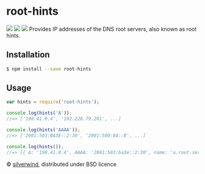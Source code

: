 # root-hints
[![](https://img.shields.io/npm/v/root-hints.svg?style=flat)](https://www.npmjs.org/package/root-hints) [![](https://img.shields.io/npm/dm/root-hints.svg)](https://www.npmjs.org/package/root-hints) [![](https://api.travis-ci.org/silverwind/root-hints.svg?style=flat)](https://travis-ci.org/silverwind/root-hints)
Provides IP addresses of the DNS root servers, also known as root hints.

## Installation

```sh
$ npm install --save root-hints
```

## Usage

```js
var hints = require('root-hints');

console.log(hints('A'));
//=> ['198.41.0.4', '192.228.79.201', ...]

console.log(hints('AAAA'));
//=> ['2001:503:BA3E::2:30', '2001:500:84::B', ...]

console.log(hints());
//=> [{ A: '198.41.0.4', AAAA: '2001:503:ba3e::2:30', name: 'a.root-servers.net' }, ...]
```

© [silverwind](https://github.com/silverwind), distributed under BSD licence
